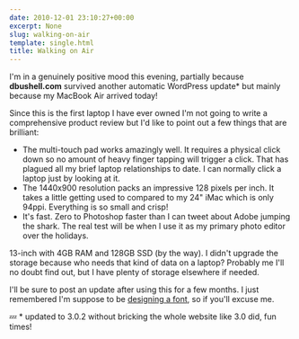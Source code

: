 ```yaml
---
date: 2010-12-01 23:10:27+00:00
excerpt: None
slug: walking-on-air
template: single.html
title: Walking on Air
---
```


I'm in a genuinely positive mood this evening, partially because **dbushell.com** survived another automatic WordPress update* but mainly because my MacBook Air arrived today!

Since this is the first laptop I have ever owned I'm not going to write a comprehensive product review but I'd like to point out a few things that are brilliant:

* The multi-touch pad works amazingly well. It requires a physical click down so no amount of heavy finger tapping will trigger a click. That has plagued all my brief laptop relationships to date. I can normally click a laptop just by looking at it.
* The 1440x900 resolution packs an impressive 128 pixels per inch. It takes a little getting used to compared to my 24" iMac which is only 94ppi. Everything is so small and crisp!
* It's fast. Zero to Photoshop faster than I can tweet about Adobe jumping the shark. The real test will be when I use it as my primary photo editor over the holidays.

13-inch with 4GB RAM and 128GB SSD (by the way). I didn't upgrade the storage because who needs that kind of data on a laptop? Probably me I'll no doubt find out, but I have plenty of storage elsewhere if needed.

I'll be sure to post an update after using this for a few months. I just remembered I'm suppose to be [designing a font](/2010/11/07/the-typographic-gauntlet/), so if you'll excuse me.

💤 * updated to 3.0.2 without bricking the whole website like 3.0 did, fun times!

